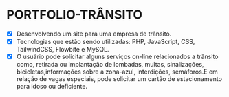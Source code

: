 # __PORTFOLIO-TRÂNSITO__

- [x] Desenvolvendo um site para uma empresa de trânsito.
- [x] Tecnologias que estão sendo utilizadas: PHP, JavaScript, CSS, TailwindCSS, Flowbite e MySQL.
- [x] O usuário pode solicitar alguns serviços on-line relacionados a trânsito como, retirada ou implantação de lombadas, multas, sinalizações, bicicletas,informações sobre a zona-azul, interdições, semáforos.E em relação de vagas especiais, pode solicitar um cartão de estacionamento para idoso ou deficiente.
